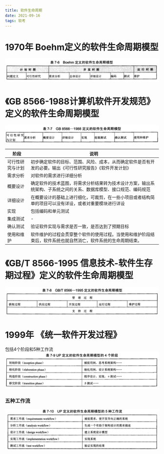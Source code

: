 ```yaml
---
title: 软件生命周期
date: 2021-09-16
tags: 软考
---
```


# 1970年 Boehm定义的软件生命周期模型
![](/images/ruankao/1-6.png)


# 《GB 8566-1988计算机软件开发规范》定义的软件生命周期模型
![](/images/ruankao/1-7.png)

|阶段|说明|
|---|---|
|可行性研究与计划|初步确定软件的目标、范围、风险、成本，从而确定软件是否有开发的必要。输出《可行性研究报告》《软件开发计划》|
|需求分析|对软件的需求进行详细分析|
|概要设计|确定软件的技术蓝图，将需求分析结果转为技术设计方案，输出系统架构、子系统之间的关系、数据库模型、接口规范、编码规范|
|详细设计|在概要设计的基础上进行细化，可裁剪，在一些小项目或者结构简单的项目可以没有详设，或者对重要模块进行详设|
|实现|包括编码和单元测试|
|集成测试|-|
|确认测试|验证软件实现与需求是否一致，是否达到了预期目标|
|使用和维护|软件维护的过程会贯穿整个软件的使用过程。当使用和维护阶段结 束后，软件系统也就自然消亡，软件系统的生命周期结束。|



# 《GB/T 8566-1995 信息技术-软件生存期过程》定义的软件生命周期模型
![](/images/ruankao/1-8.png)

# 1999年 《统一软件开发过程》
包括4个阶段和5种工作流
![](/images/ruankao/1-9.png)

### 五种工作流
![](/images/ruankao/1-10.png)

